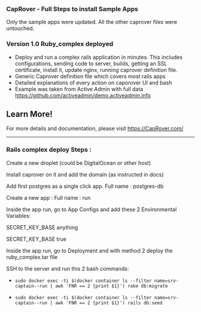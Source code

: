 ### CapRover - Full Steps to install Sample Apps
Only the sample apps were updated. All the other caprover files were untouched.


### Version 1.0     Ruby_complex deployed
- Deploy and run a complex rails application in minutes. This includes configurations, sending code to server, builds, getting an SSL certificate, install it, update nginx, running caprover definition file.
- Generic Caprover definition file which covers most rails apps
- Detailed explanations of every action on caporover UI and bash
- Example was taken from Active Admin with full data
https://github.com/activeadmin/demo.activeadmin.info

## Learn More!

For more details and documentation, please visit https://CapRover.com/



___




### Rails complex deploy Steps :

Create a new droplet (could be DigitalOcean or other host)

Install caprover on it and add the domain (as instructed in docs)

Add first postgres as a single click app. Full name : postgres-db

Create a new app : Full name : run

Inside the app run, go to App Configs and add these 2 Environmental Variables:

SECRET_KEY_BASE			anything

SECRET_KEY_BASE			true

Inside the app run, go to Deployment and with method 2 deploy the ruby_complex.tar file

SSH to the server and run this 2 bash commands:

- `sudo docker exec -ti $(docker container ls --filter name=srv-captain--run | awk 'FNR == 2 {print $1}') rake db:migrate`

- `sudo docker exec -ti $(docker container ls --filter name=srv-captain--run | awk 'FNR == 2 {print $1}') rails db:seed`
